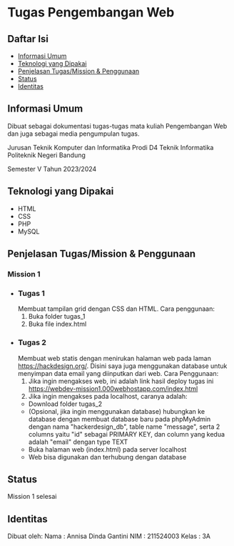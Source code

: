
# Tugas Pengembangan Web

## Daftar Isi
- [Informasi Umum](informasi-umum)
- [Teknologi yang Dipakai](teknologi-yang-dipakai)
- [Penjelasan Tugas/Mission & Penggunaan](penjelasan-tugas/mission-&-penggunaan)
- [Status](status)
- [Identitas](identitas)

## Informasi Umum
Dibuat sebagai dokumentasi tugas-tugas mata kuliah Pengembangan Web dan juga sebagai media pengumpulan tugas.

Jurusan Teknik Komputer dan Informatika
Prodi D4 Teknik Informatika
Politeknik Negeri Bandung

Semester V Tahun 2023/2024

## Teknologi yang Dipakai
- HTML
- CSS
- PHP
- MySQL

## Penjelasan Tugas/Mission & Penggunaan
### Mission 1
- ### Tugas 1
    Membuat tampilan grid dengan CSS dan HTML. Cara penggunaan:
    1. Buka folder tugas_1
    2. Buka file index.html
-  ### Tugas 2
    Membuat web statis dengan menirukan halaman web pada laman https://hackdesign.org/. Disini saya juga menggunakan database untuk menyimpan data email yang diinputkan dari web. Cara Penggunaan:
    1. Jika ingin mengakses web, ini adalah link hasil deploy tugas ini https://webdev-mission1.000webhostapp.com/index.html 
    2. Jika ingin mengakses pada localhost, caranya adalah:
    - Download folder tugas_2
    - (Opsional, jika ingin menggunakan database) hubungkan ke database dengan membuat database baru pada phpMyAdmin dengan nama "hackerdesign_db", table name "message", serta 2 columns yaitu "id" sebagai PRIMARY KEY, dan column yang kedua adalah "email" dengan type TEXT
    - Buka halaman web (index.html) pada server localhost
    - Web bisa digunakan dan terhubung dengan database

## Status
Mission 1 selesai

## Identitas
Dibuat oleh:
Nama    : Annisa Dinda Gantini
NIM     : 211524003
Kelas   : 3A
